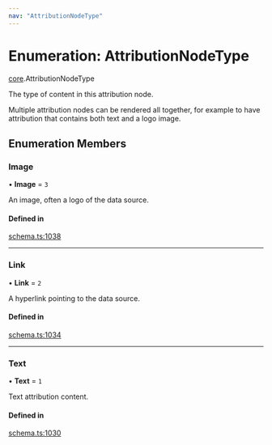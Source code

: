 ```yaml
---
nav: "AttributionNodeType"
---
```

# Enumeration: AttributionNodeType

[core](../modules/core.md).AttributionNodeType

The type of content in this attribution node.

Multiple attribution nodes can be rendered all together, for example to have
attribution that contains both text and a logo image.

## Enumeration Members

### Image

• **Image** = ``3``

An image, often a logo of the data source.

#### Defined in

[schema.ts:1038](https://github.com/coda/packs-sdk/blob/main/schema.ts#L1038)

___

### Link

• **Link** = ``2``

A hyperlink pointing to the data source.

#### Defined in

[schema.ts:1034](https://github.com/coda/packs-sdk/blob/main/schema.ts#L1034)

___

### Text

• **Text** = ``1``

Text attribution content.

#### Defined in

[schema.ts:1030](https://github.com/coda/packs-sdk/blob/main/schema.ts#L1030)
